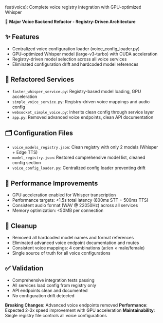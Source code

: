 feat(voice): Complete voice registry integration with GPU-optimized Whisper

🎯 **Major Voice Backend Refactor - Registry-Driven Architecture**

## ✨ Features
- Centralized voice configuration loader (voice_config_loader.py)
- GPU-optimized Whisper model (large-v3-turbo) with CUDA acceleration
- Registry-driven model selection across all voice services
- Eliminated configuration drift and hardcoded model references

## 🔄 Refactored Services
- `faster_whisper_service.py`: Registry-based model loading, GPU acceleration
- `simple_voice_service.py`: Registry-driven voice mappings and audio config
- `websocket_simple_voice.py`: Inherits clean config through service layer
- `app.py`: Removed advanced voice endpoints, clean API documentation

## 🗂️ Configuration Files
- `voice_models_registry.json`: Clean registry with only 2 models (Whisper + Edge TTS)
- `model_registry.json`: Restored comprehensive model list, cleaned config section
- `voice_config_loader.py`: Centralized config loader preventing drift

## 🚀 Performance Improvements
- GPU acceleration enabled for Whisper transcription
- Performance targets: <1.5s total latency (800ms STT + 500ms TTS)
- Consistent audio format (WAV @ 22050Hz) across all services
- Memory optimization: <50MB per connection

## 🧹 Cleanup
- Removed all hardcoded model names and format references
- Eliminated advanced voice endpoint documentation and routes
- Consistent voice mappings: 4 combinations (ar/en × male/female)
- Single source of truth for all voice configurations

## ✅ Validation
- Comprehensive integration tests passing
- All services load config from registry only
- API endpoints clean and documented
- No configuration drift detected

**Breaking Changes**: Advanced voice endpoints removed
**Performance**: Expected 2-3x speed improvement with GPU acceleration
**Maintainability**: Single registry file controls all voice configurations
